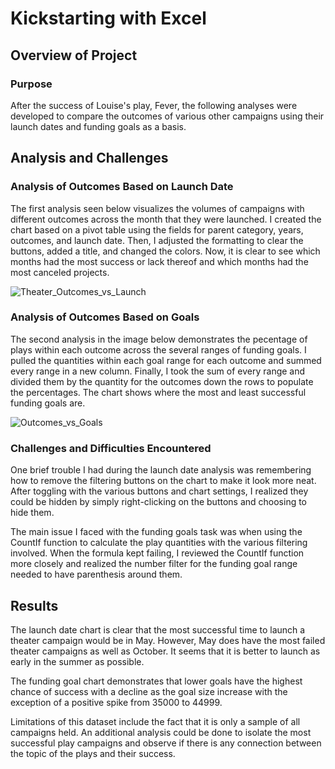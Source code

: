 # Kickstarting with Excel

## Overview of Project

### Purpose
After the success of Louise's play, Fever, the following analyses were developed to compare the outcomes of various other campaigns using their launch dates and funding goals as a basis. 

## Analysis and Challenges

### Analysis of Outcomes Based on Launch Date
The first analysis seen below visualizes the volumes of campaigns with different outcomes across the month that they were launched. I created the chart based on a pivot table using the fields for parent category, years, outcomes, and launch date. Then, I adjusted the formatting to clear the buttons, added a title, and changed the colors. Now, it is clear to see which months had the most success or lack thereof and which months had the most canceled projects. 

![Theater_Outcomes_vs_Launch](Theater_Outcomes_vs_Launch.png)

### Analysis of Outcomes Based on Goals
The second analysis in the image below demonstrates the pecentage of plays within each outcome across the several ranges of funding goals. I pulled the quantities within each goal range for each outcome and summed every range in a new column. Finally, I took the sum of every range and divided them by the quantity for the outcomes down the rows to populate the percentages. The chart shows where the most and least successful funding goals are. 

![Outcomes_vs_Goals](Outcomes_vs_Goals.png) 

### Challenges and Difficulties Encountered
One brief trouble I had during the launch date analysis was remembering how to remove the filtering buttons on the chart to make it look more neat. After toggling with the various buttons and chart settings, I realized they could be hidden by simply right-clicking on the buttons and choosing to hide them. 

The main issue I faced with the funding goals task was when using the CountIf function to calculate the play quantities with the various filtering involved. When the formula kept failing, I reviewed the CountIf function more closely and realized the number filter for the funding goal range needed to have parenthesis around them. 

## Results

The launch date chart is clear that the most successful time to launch a theater campaign would be in May. However, May does have the most failed theater campaigns as well as October. It seems that it is better to launch as early in the summer as possible.

The funding goal chart demonstrates that lower goals have the highest chance of success with a decline as the goal size increase with the exception of a positive spike from 35000 to 44999. 

Limitations of this dataset include the fact that it is only a sample of all campaigns held. An additional analysis could be done to isolate the most successful play campaigns and observe if there is any connection between the topic of the plays and their success. 
